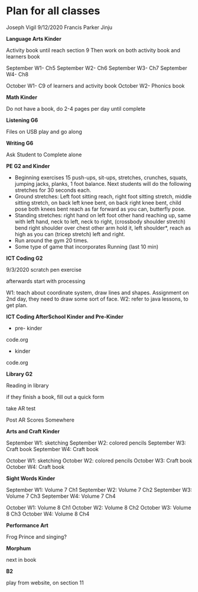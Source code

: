 # Plan for all classes
Joseph Vigil
9/12/2020
Francis Parker Jinju

**Language Arts Kinder**

Activity book until reach section 9
Then work on both activity book and learners book

September W1- Ch5
September W2- Ch6
September W3- Ch7
September W4- Ch8

October W1- C9 of learners and activity book
October W2- Phonics book

**Math Kinder**

Do not have a book, do 2-4 pages per day until complete

**Listening G6**

Files on USB
play and go along


**Writing G6**

Ask Student to Complete alone


**PE G2 and Kinder**


-  Beginning exercises 15 push-ups, sit-ups, stretches, crunches, squats, jumping jacks, planks, 1 foot balance. Next students will do the following stretches for 30 seconds each.
- Ground stretches: Left foot sitting reach, right foot sitting stretch, middle sitting stretch, on back left knee bent, on back right knee bent, child pose both knees bent reach as far forward as you can,
butterfly pose.
- Standing stretches: right hand on left foot other hand reaching up, same with left hand, neck to left,
neck to right, (crossbody shoulder stretch) bend right shoulder over chest other arm hold it, left
shoulder*, reach as high as you can (tricep stretch) left and right.
- Run around the gym 20 times.
- Some type of game that incorporates Running (last 10 min)


**ICT Coding G2**

9/3/2020 scratch pen exercise

afterwards start with processing

W1: teach about coordinate system, draw lines and shapes. Assignment on 2nd day, they need to draw some sort of face.
W2: refer to java lessons, to get plan.



**ICT Coding AfterSchool Kinder and Pre-Kinder**

- pre- kinder

code.org

- kinder

code.org

**Library G2**

Reading in library

if they finish a book, fill out a quick form

take AR test

Post AR Scores Somewhere

**Arts and Craft Kinder**

September W1: sketching
September W2: colored pencils
September W3: Craft book
September W4: Craft book

October W1: sketching
October W2: colored pencils
October W3: Craft book
October W4: Craft book


**Sight Words Kinder**

September W1: Volume 7 Ch1
September W2: Volume 7 Ch2
September W3: Volume 7 Ch3
September W4: Volume 7 Ch4

October W1: Volume 8 Ch1
October W2: Volume 8 Ch2
October W3: Volume 8 Ch3
October W4: Volume 8 Ch4


**Performance Art**

Frog Prince and singing?


**Morphum**

next in book

**B2**

play from website, on section 11




